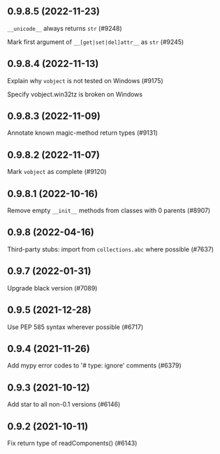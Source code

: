 ## 0.9.8.5 (2022-11-23)

`__unicode__` always returns `str` (#9248)

Mark first argument of `__[get|set|del]attr__` as `str` (#9245)

## 0.9.8.4 (2022-11-13)

Explain why `vobject` is not tested on Windows (#9175)

Specify vobject.win32tz is broken on Windows

## 0.9.8.3 (2022-11-09)

Annotate known magic-method return types (#9131)

## 0.9.8.2 (2022-11-07)

Mark `vobject` as complete (#9120)

## 0.9.8.1 (2022-10-16)

Remove empty `__init__` methods from classes with 0 parents (#8907)

## 0.9.8 (2022-04-16)

Third-party stubs: import from `collections.abc` where possible (#7637)

## 0.9.7 (2022-01-31)

Upgrade black version (#7089)

## 0.9.5 (2021-12-28)

Use PEP 585 syntax wherever possible (#6717)

## 0.9.4 (2021-11-26)

Add mypy error codes to '# type: ignore' comments (#6379)

## 0.9.3 (2021-10-12)

Add star to all non-0.1 versions (#6146)

## 0.9.2 (2021-10-11)

Fix return type of readComponents() (#6143)

